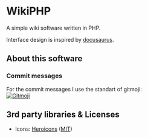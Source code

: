 # WikiPHP

A simple wiki software written in PHP.

Interface design is inspired by [docusaurus](https://docusaurus.io/).

## About this software

### Commit messages

For the commit messages I use the standart of gitmoji:  
<a href="https://gitmoji.dev">
<img
    src="https://img.shields.io/badge/gitmoji-%20😜%20😍-FFDD67.svg?style=for-the-badge"
    alt="Gitmoji"
  />
</a>

## 3rd party libraries & Licenses

-   Icons: [Heroicons](https://heroicons.com/) ([MIT](https://github.com/tailwindlabs/heroicons/blob/master/LICENSE))
